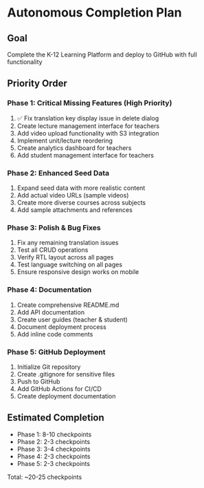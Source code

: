 # Autonomous Completion Plan

## Goal
Complete the K-12 Learning Platform and deploy to GitHub with full functionality

## Priority Order

### Phase 1: Critical Missing Features (High Priority)
1. ✅ Fix translation key display issue in delete dialog
2. Create lecture management interface for teachers
3. Add video upload functionality with S3 integration
4. Implement unit/lecture reordering
5. Create analytics dashboard for teachers
6. Add student management interface for teachers

### Phase 2: Enhanced Seed Data
1. Expand seed data with more realistic content
2. Add actual video URLs (sample videos)
3. Create more diverse courses across subjects
4. Add sample attachments and references

### Phase 3: Polish & Bug Fixes
1. Fix any remaining translation issues
2. Test all CRUD operations
3. Verify RTL layout across all pages
4. Test language switching on all pages
5. Ensure responsive design works on mobile

### Phase 4: Documentation
1. Create comprehensive README.md
2. Add API documentation
3. Create user guides (teacher & student)
4. Document deployment process
5. Add inline code comments

### Phase 5: GitHub Deployment
1. Initialize Git repository
2. Create .gitignore for sensitive files
3. Push to GitHub
4. Add GitHub Actions for CI/CD
5. Create deployment documentation

## Estimated Completion
- Phase 1: 8-10 checkpoints
- Phase 2: 2-3 checkpoints
- Phase 3: 3-4 checkpoints
- Phase 4: 2-3 checkpoints
- Phase 5: 2-3 checkpoints

Total: ~20-25 checkpoints

